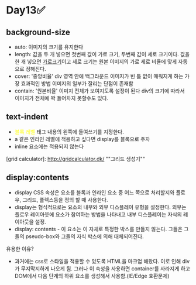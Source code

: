 <h1>Day13&#9989;</h1>

<h2>background-size</h2>

- auto: 이미지의 크기를 유지한다
- length: 값을 두 개 넣으면 첫번째 값이 가로 크기, 두번째 값이 세로 크기이다. 값을 한 개 넣으면 <span style=text-decoration:underline>가로크기</span>이고 세로 크기는 원본 이미지의 가로 세로 비율에 맞게 자동으로 정해진다.
- cover: '중앙비율' div 영역 안에 백그라운드 이미지가 빈 틈 없이 매워지게 하는 가장 효과적인 방법 이미지의 일부가 잘리는 단점이 존재함
- contain: '원본비율' 이미지 전체가 보여지도록 설정이 된다 div의 크기에 따라서 이미지가 전체에 꽉 들어차지 못할수도 있다.



<h2>text-indent</h2>

- <span style=color:yellow>블록 레벨</span> 태그 내용의 왼쪽에 들여쓰기를 지정한다.
- a 같은 인라인 레벨에 적용하고 싶다면 display를 블록으로 주자
- inline 요소에는 적용되지 않는다



[grid calculator]: http://gridcalculator.dk/	""그리드 생성기""



<h2>display:contents</h2>

- display CSS 속성은 요소를 블록과 인라인 요소 중 어느 쪽으로 처리할지와 플로우, 그리드, 플렉스등을 정의 할 때 사용한다.
- display는 형식적으로는 요소의 내부와 외부 디스플레이 유형을 설정한다. 외부는 플로우 레이아웃에 요소가 참여하는 방법을 나타내고 내부 디스플레이는 자식의 레이아웃을 설정.
- display: contents - 이 요소는 이 자체로 특정한 박스를 만들지 않는다. 그들은 그들의 pseudo-box와 그들의 자식 박스에 의해 대체되어진다. 

유용한 이유?

- 과거에는 css로 스타일을 적용할 수 있도록 HTML을 마크업 해왔다. 이로 인해 div가 무지막지하게 나오게 됨. 그러나 이 속성을 사용하면 container를 사라지게 하고 DOM에서 다음 단계의 하위 요소를 생성해서 사용함.(IE/Edge 호환문제)


